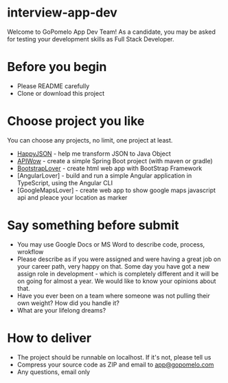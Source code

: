 # interview-app-dev
Welcome to GoPomelo App Dev Team! As a candidate, you may be asked for testing your development skills as Full Stack Developer.

# Before you begin
- Please README carefully
- Clone or download this project

# Choose project you like
You can choose any projects, no limit, one project at least.
- [HappyJSON](https://github.com/gopomelo-app/interview-app-dev/tree/master/projects/happy-json) - help me transform JSON to Java Object
- [APIWow](https://github.com/gopomelo-app/interview-app-dev/tree/master/projects/api-wow) - create a simple Spring Boot project (with maven or gradle)
- [BootstrapLover](https://github.com/gopomelo-app/interview-app-dev/tree/master/projects/bootstrap-lover) - create html web app with BootStrap Framework
- [AngularLover] - build and run a simple Angular application in TypeScript, using the Angular CLI
- [GoogleMapsLover] - create web app to show google maps javascript api and pleace your location as marker

# Say something before submit
- You may use Google Docs or MS Word to describe code, process, wrokflow
- Please describe as if you were assigned and were having a great job on your career path, very happy on that. Some day you have got a new assign role in development - which is completely different and it will be on going for almost a year. We would like to know your opinions about that.
- Have you ever been on a team where someone was not pulling their own weight? How did you handle it?
- What are your lifelong dreams?


# How to deliver
- The project should be runnable on localhost. If it's not, please tell us
- Compress your source code as ZIP and email to app@gopomelo.com
- Any questions, email only
